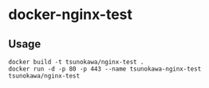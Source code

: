 # docker-nginx-test

## Usage
```
docker build -t tsunokawa/nginx-test .
docker run -d -p 80 -p 443 --name tsunokawa-nginx-test tsunokawa/nginx-test
```

